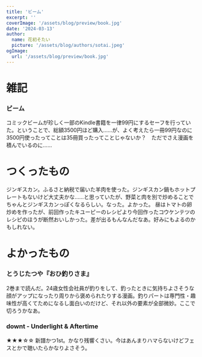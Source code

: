 ```yaml
---
title: 'ビーム'
excerpt: ''
coverImage: '/assets/blog/preview/book.jpg'
date: '2024-03-13'
author:
  name: 花初そたい
  picture: '/assets/blog/authors/sotai.jpeg'
ogImage:
  url: '/assets/blog/preview/book.jpg'
---
```

# 雑記
### ビーム
コミックビームが珍しく一部のKindle書籍を一律99円にするセーフを行っていた。ということで、総額3500円ほど購入……が、よく考えたら一冊99円なのに3500円使ったってことは35冊買ったってことじゃないか？　ただでさえ漫画を積んでいるのに……

# つくったもの
ジンギスカン。ふるさと納税で届いた羊肉を使った。ジンギスカン鍋もホットプレートもないけど大丈夫かな……と思っていたが、野菜と肉を別で炒めることでちゃんとジンギスカンっぽくなるらしい。なった。よかった。
昼はトマトの卵炒めを作ったが、前回作ったキユーピーのレシピより今回作ったコウケンテツのレシピのほうが断然おいしかった。差が出るもんなんだなあ。好みにもよるのかもしれない。

# よかったもの
### とうじたつや『おひ釣りさま』
2巻まで読んだ。24歳女性会社員が釣りをして、釣ったときに気持ちよさそうな顔がアップになったり周りから褒められたりする漫画。釣りパートは専門性・趣味性が高くてためになるし面白いのだけど、それ以外の要素が全部微妙。ここで切ろうかなあ。

### downt - Underlight & Aftertime
★★★☆☆
新譜かつ1st。かなり残響くさい。今はあんまりハマらないけどフェスとかで聴いたらかなりよさそう。